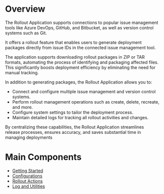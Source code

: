 # Overview 

The Rollout Application supports connections to popular issue management tools like Azure DevOps, GitHub, and Bitbucket, as well as version control systems such as Git.

It offers a rollout feature that enables users to generate deployment packages directly from issue IDs in the connected issue management tool.

The application supports downloading rollout packages in ZIP or TAR formats, automating the process of identifying and packaging affected files. This significantly boosts deployment efficiency by eliminating the need for manual tracking.

In addition to generating packages, the Rollout Application allows you to:
- Connect and configure multiple issue management and version control systems.
- Perform rollout management operations such as create, delete, recreate, and more.
- Configure system settings to tailor the deployment process.
- Maintain detailed logs for tracking all rollout activities and changes.

By centralizing these capabilities, the Rollout Application streamlines release processes, ensures accuracy, and saves substantial time in managing deployments

# Main Components
- [Getting Started](/rolloutapplication/gettingstarted.md) 
- [Configurations](/rolloutapplication/config/configuration.md)
- [Rollout Actions](/rolloutapplication/operations.md)
- [Log and Utilities](/rolloutapplication/logs.md)
